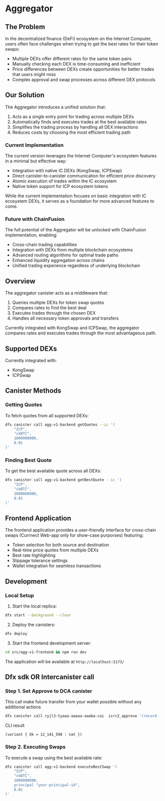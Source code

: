 # Aggregator

## The Problem

In the decentralized finance (DeFi) ecosystem on the Internet Computer, users often face challenges when trying to get the best rates for their token swaps:
- Multiple DEXs offer different rates for the same token pairs
- Manually checking each DEX is time-consuming and inefficient
- Price differences between DEXs create opportunities for better trades that users might miss
- Complex approval and swap processes across different DEX protocols

## Our Solution

The Aggregator introduces a unified solution that:
1. Acts as a single entry point for trading across multiple DEXs
2. Automatically finds and executes trades at the best available rates
3. Simplifies the trading process by handling all DEX interactions
4. Reduces costs by choosing the most efficient trading path

### Current Implementation

The current version leverages the Internet Computer's ecosystem features in a minimal but effective way:
- Integration with native IC DEXs (KongSwap, ICPSwap)
- Direct canister-to-canister communication for efficient price discovery
- Atomic execution of trades within the IC ecosystem
- Native token support for ICP ecosystem tokens

While the current implementation focuses on basic integration with IC ecosystem DEXs, it serves as a foundation for more advanced features to come.

### Future with ChainFusion

The full potential of the Aggregator will be unlocked with ChainFusion implementation, enabling:
- Cross-chain trading capabilities
- Integration with DEXs from multiple blockchain ecosystems
- Advanced routing algorithms for optimal trade paths
- Enhanced liquidity aggregation across chains
- Unified trading experience regardless of underlying blockchain

## Overview

The aggregator canister acts as a middleware that:
1. Queries multiple DEXs for token swap quotes
2. Compares rates to find the best deal
3. Executes trades through the chosen DEX
4. Handles all necessary token approvals and transfers

Currently integrated with KongSwap and ICPSwap, the aggregator compares rates and executes trades through the most advantageous path.

## Supported DEXs

Currently integrated with:
- KongSwap
- ICPSwap

## Canister Methods

### Getting Quotes

To fetch quotes from all supported DEXs:

```bash
dfx canister call agg-v1-backend getQuotes --ic '(
    "ICP",
    "ckBTC",
    1000000000,
    0.01
)'
```

### Finding Best Quote

To get the best available quote across all DEXs:

```bash
dfx canister call agg-v1-backend getBestQuote --ic '(
    "ICP",
    "ckBTC",
    1000000000,
    0.01
)'
```

## Frontend Application

The frontend application provides a user-friendly interface for cross-chain swaps (Currnect Web-app only for show-case purporses) featuring:

- Token selection for both source and destination
- Real-time price quotes from multiple DEXs
- Best rate highlighting
- Slippage tolerance settings
- Wallet integration for seamless transactions

## Development

### Local Setup

1. Start the local replica:
```bash
dfx start --background --clear
```

2. Deploy the canisters:
```bash
dfx deploy
```

3. Start the frontend development server:
```bash
cd src/agg-v1-frontend && npm run dev
```

The application will be available at `http://localhost:5173/`

## Dfx sdk OR Intercanister call

### Step 1. Set Approve to DCA canister

This call make future transfer from your wallet possible without any additional actions


```bash
dfx canister call ryjl3-tyaaa-aaaaa-aaaba-cai  icrc2_approve '(record { amount = 40_000; spender = record{owner = principal "4fd3k-eqaaa-aaaao-qjvuq-cai";} })' --ic
```

CLI result
```
(variant { Ok = 12_141_598 : nat })
```

### Step 2. Executing Swaps

To execute a swap using the best available rate:

```bash
dfx canister call agg-v1-backend executeBestSwap '(
    "ICP",
    "ckBTC",
    1000000000,
    principal "your-principal-id",
    0.01
)'
